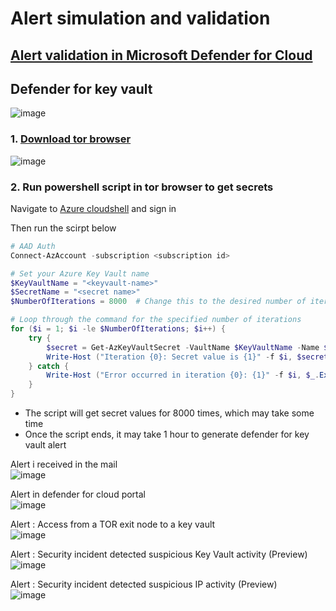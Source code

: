 # Alert simulation and validation

## [Alert validation in Microsoft Defender for Cloud](https://learn.microsoft.com/en-us/azure/defender-for-cloud/alert-validation)

## Defender for key vault
![image](https://github.com/guguji666666/GJS-MDC-Tips/assets/96930989/36bb9540-1a36-45b8-b2bc-3a24bada5a4e)

### 1. [Download tor browser](https://www.torproject.org/download/)
![image](https://github.com/guguji666666/GJS-MDC-Tips/assets/96930989/730dc6bb-2af3-4900-9c47-484c2535d84a)

### 2. Run powershell script in tor  browser to get secrets

Navigate to [Azure cloudshell](https://ms.portal.azure.com/#cloudshell/) and sign in

Then run the scirpt below
```powershell
# AAD Auth
Connect-AzAccount -subscription <subscription id>

# Set your Azure Key Vault name
$KeyVaultName = "<keyvault-name>"
$SecretName = "<secret name>"
$NumberOfIterations = 8000  # Change this to the desired number of iterations

# Loop through the command for the specified number of iterations
for ($i = 1; $i -le $NumberOfIterations; $i++) {
    try {
        $secret = Get-AzKeyVaultSecret -VaultName $KeyVaultName -Name $SecretName -AsPlainText
        Write-Host ("Iteration {0}: Secret value is {1}" -f $i, $secret)
    } catch {
        Write-Host ("Error occurred in iteration {0}: {1}" -f $i, $_.Exception.Message)
    }
}
```
* The script will get secret values for 8000 times, which may take some time
* Once the script ends, it may take 1 hour to generate defender for key vault alert

Alert i received in the mail <br>
![image](https://github.com/guguji666666/GJS-MDC-Tips/assets/96930989/16962491-7494-4bb1-8a73-f97c9a0c7ea6)

Alert in defender for cloud portal <br>
![image](https://github.com/guguji666666/GJS-MDC-Tips/assets/96930989/2570417b-43b5-4b0c-b65d-d44897feb96d)

Alert : Access from a TOR exit node to a key vault <br>
![image](https://github.com/guguji666666/GJS-MDC-Tips/assets/96930989/771f8c5c-7f84-428a-99bb-cc1538eae7de)

Alert : Security incident detected suspicious Key Vault activity (Preview) <br>
![image](https://github.com/guguji666666/GJS-MDC-Tips/assets/96930989/ad76dc7c-53c0-4a33-b162-7c839849b1b4)

Alert : Security incident detected suspicious IP activity (Preview) <br>
![image](https://github.com/guguji666666/GJS-MDC-Tips/assets/96930989/4912e800-57ee-4371-8969-2bb05e3f9917)
